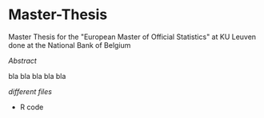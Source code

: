 # Master-Thesis

Master Thesis for the "European Master of Official Statistics" at KU Leuven done at the National Bank of Belgium

*Abstract*

bla bla bla bla bla


*different files*
- R code
